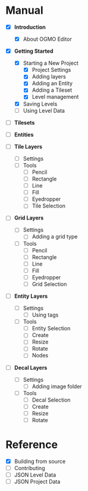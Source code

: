 # Manual

- [x] **Introduction**
	- [x] About OGMO Editor

- [x] **Getting Started**
	- [x] Starting a New Project
    	- [x] Project Settings
    	- [x] Adding layers
    	- [x] Adding an Entity
    	- [x] Adding a Tileset
    	- [x] Level management
	- [x] Saving Levels
	- [ ] Using Level Data

- [ ] **Tilesets**

- [ ] **Entities**

- [ ] **Tile Layers**
	- [ ] Settings
	- [ ] Tools
    	- [ ] Pencil
    	- [ ] Rectangle
    	- [ ] Line
    	- [ ] Fill
    	- [ ] Eyedropper
    	- [ ] Tile Selection

- [ ] **Grid Layers**
	- [ ] Settings
    	- [ ] Adding a grid type
	- [ ] Tools
    	- [ ] Pencil
    	- [ ] Rectangle
    	- [ ] Line
    	- [ ] Fill
    	- [ ] Eyedropper
    	- [ ] Grid Selection

- [ ] **Entity Layers**
	- [ ] Settings
    	- [ ] Using tags
	- [ ] Tools
    	- [ ] Entity Selection
    	- [ ] Create
    	- [ ] Resize
    	- [ ] Rotate
    	- [ ] Nodes

- [ ] **Decal Layers**
	- [ ] Settings
    	- [ ] Adding image folder
	- [ ] Tools
    	- [ ] Decal Selection
    	- [ ] Create
    	- [ ] Resize
    	- [ ] Rotate

# Reference

- [x] Building from source
- [ ] Contributing
- [ ] JSON Level Data
- [ ] JSON Project Data